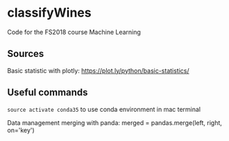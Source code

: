 # classifyWines
Code for the FS2018 course Machine Learning

## Sources
Basic statistic with plotly: https://plot.ly/python/basic-statistics/

## Useful commands
`source activate conda35` to use conda environment in mac terminal

Data management
merging with panda: merged = pandas.merge(left, right, on='key')